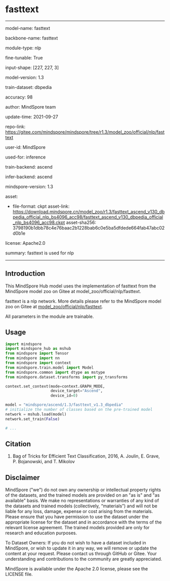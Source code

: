 # fasttext

---

model-name: fasttext

backbone-name: fasttext

module-type: nlp

fine-tunable: True

input-shape: [227, 227, 3]

model-version: 1.3

train-dataset: dbpedia

accuracy: 98

author: MindSpore team

update-time: 2021-09-27

repo-link: <https://gitee.com/mindspore/mindspore/tree/r1.3/model_zoo/official/nlp/fasttext>

user-id: MindSpore

used-for: inference

train-backend: ascend

infer-backend: ascend

mindspore-version: 1.3

asset:

-
    file-format: ckpt
    asset-link: <https://download.mindspore.cn/model_zoo/r1.3/fasttext_ascend_v130_dbpedia_official_nlp_bs4096_acc98/fasttext_ascend_v130_dbpedia_official_nlp_bs4096_acc98.ckpt>
    asset-sha256: 3798190b1dbb78c4e76baac2b1228bab6c0e5ba5dfdede664fab47abc02d0b1e

license: Apache2.0

summary: fasttext is used for nlp

---

## Introduction

This MindSpore Hub model uses the implementation of fasttext from the MindSpore model zoo on Gitee at model_zoo/official/nlp/fasttext.

fasttext is a nlp network. More details please refer to the MindSpore model zoo on Gitee at [model_zoo/official/nlp/fasttext](https://gitee.com/mindspore/mindspore/blob/r1.3/model_zoo/official/nlp/fasttext/README.md).

All parameters in the module are trainable.

## Usage

```python
import mindspore
import mindspore_hub as mshub
from mindspore import Tensor
from mindspore import nn
from mindspore import context
from mindspore.train.model import Model
from mindspore.common import dtype as mstype
from mindspore.dataset.transforms import py_transforms

context.set_context(mode=context.GRAPH_MODE,
                    device_target="Ascend",
                    device_id=0)

model = "mindspore/ascend/1.3/fasttext_v1.3_dbpedia"
# initialize the number of classes based on the pre-trained model
network = mshub.load(model)
network.set_train(False)

# ...
```

## Citation

1. Bag of Tricks for Efficient Text Classification, 2016, A. Joulin, E. Grave, P. Bojanowski, and T. Mikolov

## Disclaimer

MindSpore ("we") do not own any ownership or intellectual property rights of the datasets, and the trained models are provided on an "as is" and "as available" basis. We make no representations or warranties of any kind of the datasets and trained models (collectively, “materials”) and will not be liable for any loss, damage, expense or cost arising from the materials. Please ensure that you have permission to use the dataset under the appropriate license for the dataset and in accordance with the terms of the relevant license agreement. The trained models provided are only for research and education purposes.

To Dataset Owners: If you do not wish to have a dataset included in MindSpore, or wish to update it in any way, we will remove or update the content at your request. Please contact us through GitHub or Gitee. Your understanding and contributions to the community are greatly appreciated.

MindSpore is available under the Apache 2.0 license, please see the LICENSE file.